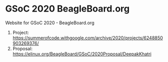 # GSoC 2020 BeagleBoard.org

Website for GSoC 2020 - BeagleBoard.org

1. Project: https://summerofcode.withgoogle.com/archive/2020/projects/6248850903269376/
2. Proposal: https://elinux.org/BeagleBoard/GSoC/2020Proposal/DeepakKhatri
